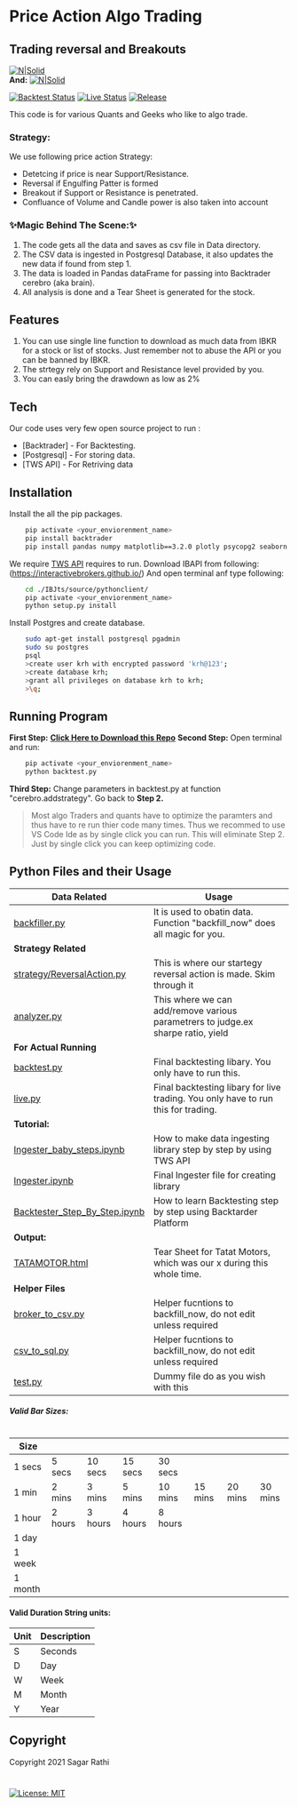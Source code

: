 # Price Action Algo Trading 
## Trading reversal and Breakouts


[![N|Solid](https://img.shields.io/badge/Powered%20By-Backtrader-lightgrey)](https://interactivebrokers.github.io/tws-api/introduction.html)  
__And:__
[![N|Solid](https://interactivebrokers.github.io/tws-api/nav_iblogo.png)](https://interactivebrokers.github.io/tws-api/introduction.html)

[![Backtest Status](https://img.shields.io/badge/Backtesting%20-Passed-brightgreen.svg)](/backtest.py) 
[![Live Status](https://img.shields.io/badge/Live%20-Failed-red.svg)](/live.py)
[![Release](https://img.shields.io/badge/Release-v1.0-blue)](https://github.com/sagarrathi/AlgoTrading/releases/latest/)

This code is for various Quants and Geeks who like to algo trade. 

### Strategy:
We use following price action Strategy:
- Detetcing if price is near Support/Resistance.
- Reversal if Engulfing Patter is formed
- Breakout if Support or Resistance is penetrated.
- Confluance of Volume and Candle power is also taken into account

### ✨Magic Behind The Scene:✨
1. The code gets all the data and saves as csv file in Data directory.
2. The CSV data is ingested in Postgresql Database, it also updates the new data if found from step 1.
3. The data is loaded in Pandas dataFrame for passing into Backtrader cerebro (aka brain).
4. All analysis is done and a Tear Sheet is generated for the stock. 


## Features
1. You can use single line function to download as much data from IBKR for a stock or list of stocks. Just remember not to abuse the API or you can be banned by IBKR.
2.  The strtegy rely on Support and Resistance level provided by you.
3.  You can easly bring the drawdown as low as 2%

## Tech
Our code uses very few open source project to run :
- [Backtrader] - For Backtesting.
- [Postgresql] - For storing data.
- [TWS API]    - For Retriving data 



## Installation

Install the all the pip packages.

```sh
    pip activate <your_enviorenment_name>
    pip install backtrader
    pip install pandas numpy matplotlib==3.2.0 plotly psycopg2 seaborn scipy SQLAlchemy statsmodels tabulate tzlocal
```

We require [TWS API](https://interactivebrokers.github.io/) requires  to run.
Download IBAPI from following: (https://interactivebrokers.github.io/)
And open terminal anf type following:

```sh
    cd ./IBJts/source/pythonclient/
    pip activate <your_enviorenment_name>
    python setup.py install
```

Install Postgres and create database.
```sh
    sudo apt-get install postgresql pgadmin
    sudo su postgres 
    psql
    >create user krh with encrypted password 'krh@123';
    >create database krh;     
    >grant all privileges on database krh to krh;
    >\q;
```

## Running Program

**First Step:**
[**Click Here to Download this Repo**](https://github.com/sagarrathi/KRH/archive/refs/heads/main.zip)
**Second Step:** 
Open terminal and run:
```sh
    pip activate <your_enviorenment_name>
    python backtest.py 
```
**Third Step:** 
Change parameters in backtest.py at function "cerebro.addstrategy".
Go back to **Step 2.**

> Most algo Traders and quants have to optimize the paramters and thus have to re run thier code many times.
> Thus we recommed to use VS Code Ide as by single click you can run. This will eliminate Step 2.
> Just by single click you can keep optimizing code.


## Python Files and their Usage
| Data Related | Usage|
|-----------------------------------------------------------------|------------------------------------------------------------------------------------|
| [backfiller.py](/backfiller.py)| It is used to obatin data. Function "backfill_now" does all magic for you.|
| **Strategy Related** ||
| [strategy/ReversalAction.py](/strategy/ReversalAction.py)| This is where our startegy reversal action is made. Skim through it|
| [analyzer.py](/analyzer.py)| This where we can add/remove various parametrers to judge.ex sharpe ratio, yield   |
| **For Actual Running**|                                                                                    |
| [backtest.py](/backtest.py)| Final backtesting libary. You only have to run this.                               |
| [live.py](/live.py) | Final backtesting libary for live trading. You only have to run this for trading.  |
| **Tutorial:**||
| [Ingester_baby_steps.ipynb](/Ingester_baby_steps.ipynb)| How to make data ingesting library step by step by using TWS API|
| [Ingester.ipynb](/Ingester.ipynb) | Final Ingester file for creating library|
| [Backtester_Step_By_Step.ipynb](/Backtester_Step_By_Step.ipynb) | How to learn Backtesting step by step using Backtarder Platform |
| **Output:**||
| [TATAMOTOR.html](/TATAMOTOR.html) | Tear Sheet for Tatat Motors, which was our x during this whole time.  |
| **Helper Files** |                                                                                    |
| [broker_to_csv.py](/broker_to_csv.py)| Helper fucntions to backfill_now, do not edit unless required|
| [csv_to_sql.py](/csv_to_sql.py)| Helper fucntions to backfill_now, do not edit unless required|
| [test.py](/test.py) | Dummy file do as you wish with this  |

##### Valid Bar Sizes:
#
|Size||||||||
|--- |--- |--- |--- |--- |--- |--- |--- |
|1 secs|5 secs|10 secs|15 secs|30 secs||||
|1 min|2 mins|3 mins|5 mins|10 mins|15 mins|20 mins|30 mins|
|1 hour|2 hours|3 hours|4 hours|8 hours||||
|1 day||||||||
|1 week||||||||
|1 month||||||||

#### Valid Duration String units:
| Unit | Description  |
| --- | --- |
| S | Seconds  |
| D | Day  |
| W | Week  |
| M | Month  |
| Y | Year  |


## Copyright
Copyright 2021 Sagar Rathi
#
[![License: MIT](https://img.shields.io/badge/License-MIT-yellow.svg)](/LICENSE.txt)



